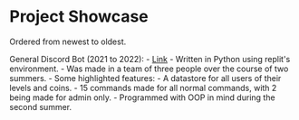 # Project Showcase
Ordered from newest to oldest.

General Discord Bot (2021 to 2022): 
    - [Link](https://replit.com/@Apocalyptica/Saber-Bot?v=1#main.py)
    - Written in Python using replit's environment.
    - Was made in a team of three people over the course of two summers.
    - Some highlighted features:
        -  A datastore for all users of their levels and coins.
        -  15 commands made for all normal commands, with 2 being made for admin only.
        -  Programmed with OOP in mind during the second summer.
